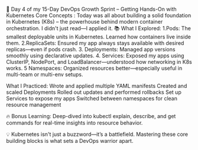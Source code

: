 🚀 Day 4 of my 15-Day DevOps Growth Sprint – Getting Hands-On with Kubernetes Core Concepts :
Today was all about building a solid foundation in Kubernetes (K8s) – the powerhouse behind modern container orchestration. I didn't just read—I applied it.
📚 What I Explored:
1.Pods: The smallest deployable units in Kubernetes. Learned how containers live inside them.
2.ReplicaSets: Ensured my app always stays available with desired replicas—even if pods crash.
3. Deployments: Managed app versions smoothly using declarative updates.
4. Services: Exposed my apps using ClusterIP, NodePort, and LoadBalancer—understood how networking in K8s works.
5 Namespaces: Organized resources better—especially useful in multi-team or multi-env setups.

 What I Practiced:
Wrote and applied multiple YAML manifests
Created and scaled Deployments
Rolled out updates and performed rollbacks
Set up Services to expose my apps
Switched between namespaces for clean resource management

🔥 Bonus Learning:
 Deep-dived into kubectl explain, describe, and get commands for real-time insights into resource behavior.

💡 Kubernetes isn't just a buzzword—it’s a battlefield. Mastering these core building blocks is what sets a DevOps warrior apart.
